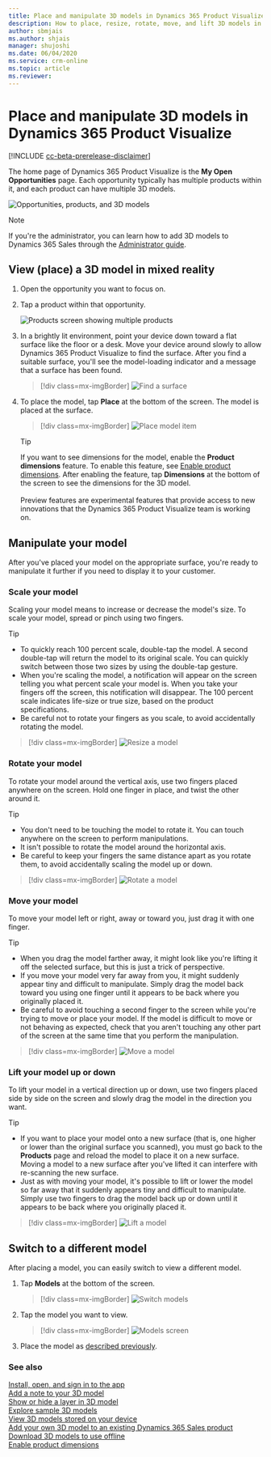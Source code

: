 ```yaml
---
title: Place and manipulate 3D models in Dynamics 365 Product Visualize.
description: How to place, resize, rotate, move, and lift 3D models in Dynamics 365 Product Visualize.
author: sbmjais
ms.author: shjais
manager: shujoshi
ms.date: 06/04/2020
ms.service: crm-online
ms.topic: article
ms.reviewer:
---
```


# Place and manipulate 3D models in Dynamics 365 Product Visualize

[!INCLUDE [cc-beta-prerelease-disclaimer](../includes/cc-beta-prerelease-disclaimer.md)]

The home page of Dynamics 365 Product Visualize is the **My Open Opportunities** page. Each opportunity typically has multiple products within it, and each product can have multiple 3D models.

![Opportunities, products, and 3D models](media/manipulating-3D-models.PNG "Opportunities, products, and 3D models")

> [!NOTE]
> If you're the administrator, you can learn how to add 3D models to Dynamics 365 Sales through the [Administrator guide](admin-guide.md).

## View (place) a 3D model in mixed reality 

1.	Open the opportunity you want to focus on.

2.	Tap a product within that opportunity.

    ![Products screen showing multiple products](media/products-screen.PNG "Products screen showing multiple products")

3.	In a brightly lit environment, point your device down toward a flat surface like the floor or a desk. Move your device around slowly to allow Dynamics 365 Product Visualize to find the surface. After you find a suitable surface, you'll see the model-loading indicator and a message that a surface has been found.

    > [!div class=mx-imgBorder]
    > ![Find a surface](media/preface-find-surface.png "Find a surface")

4.  To place the model, tap **Place** at the bottom of the screen. The model is placed at the surface.

    > [!div class=mx-imgBorder]
    > ![Place model item](media/model-placed.png "Place model item")
    
    > [!TIP]
    > If you want to see dimensions for the model, enable the **Product dimensions** feature. To enable this feature, see [Enable product dimensions](product-dimensions.md). After enabling the feature, tap **Dimensions** at the bottom of the screen to see the dimensions for the 3D model.<br><br>Preview features are experimental features that provide access to new innovations that the Dynamics 365 Product Visualize team is working on.  

## Manipulate your model

After you've placed your model on the appropriate surface, you're ready to manipulate it further if you need to display it to your customer.

### Scale your model

Scaling your model means to increase or decrease the model's size. To scale your model, spread or pinch using two fingers.

> [!TIP]
> - To quickly reach 100&nbsp;percent scale, double-tap the model. A second double-tap will return the model to its original scale. You can quickly switch between those two sizes by using the double-tap gesture.
> - When you're scaling the model, a notification will appear on the screen telling you what percent scale your model is. When you take your fingers off the screen, this notification will disappear. The 100&nbsp;percent scale indicates life-size or true size, based on the product specifications.
> - Be careful not to rotate your fingers as you scale, to avoid accidentally rotating the model.

> [!div class=mx-imgBorder]
> ![Resize a model](media/resize.png "Resize a model")

### Rotate your model  

To rotate your model around the vertical axis, use two fingers placed anywhere on the screen. Hold one finger in place, and twist the other around it.

> [!TIP]
> - You don't need to be touching the model to rotate it. You can touch anywhere on the screen to perform manipulations.
> - It isn't possible to rotate the model around the horizontal axis.
> - Be careful to keep your fingers the same distance apart as you rotate them, to avoid accidentally scaling the model up or down.

> [!div class=mx-imgBorder]
> ![Rotate a model](media/rotate.png "Rotate a model")

### Move your model

To move your model left or right, away or toward you, just drag it with one finger.

> [!TIP]
> - When you drag the model farther away, it might look like you're lifting it off the selected surface, but this is just a trick of perspective.
> - If you move your model very far away from you, it might suddenly appear tiny and difficult to manipulate. Simply drag the model back toward you using one finger until it appears to be back where you originally placed it.
> - Be careful to avoid touching a second finger to the screen while you're trying to move or place your model. If the model is difficult to move or not behaving as expected, check that you aren't touching any other part of the screen at the same time that you perform the manipulation. 

> [!div class=mx-imgBorder]
> ![Move a model](media/move.png "Move a model")

### Lift your model up or down

To lift your model in a vertical direction up or down, use two fingers placed side by side on the screen and slowly drag the model in the direction you want.

> [!TIP]
> - If you want to place your model onto a new surface (that is, one higher or lower than the original surface you scanned), you must go back to the **Products** page and reload the model to place it on a new surface. Moving a model to a new surface after you've lifted it can interfere with re-scanning the new surface.
> - Just as with moving your model, it's possible to lift or lower the model so far away that it suddenly appears tiny and difficult to manipulate. Simply use two fingers to drag the model back up or down until it appears to be back where you originally placed it.

> [!div class=mx-imgBorder]
> ![Lift a model](media/lift.png "Lift a model")

## Switch to a different model

After placing a model, you can easily switch to view a different model.

1.	Tap **Models** at the bottom of the screen.

    > [!div class=mx-imgBorder]
    > ![Switch models](media/select-models.png "Switch models")
 
2.	Tap the model you want to view.

    > [!div class=mx-imgBorder]
    > ![Models screen](media/3D-models.png "Models screen")
 
3.	Place the model as [described previously](#view-place-a-3d-model-in-mixed-reality). 

### See also

[Install, open, and sign in to the app](sign-in.md)<br>
[Add a note to your 3D model](add-note.md)<br>
[Show or hide a layer in 3D model](layers.md)<br>
[Explore sample 3D models](explore-samples.md)<br>
[View 3D models stored on your device](browse-models.md)<br>
[Add your own 3D model to an existing Dynamics 365 Sales product](add-model.md)<br>
[Download 3D models to use offline](download-models.md)<br>
[Enable product dimensions](product-dimensions.md)
